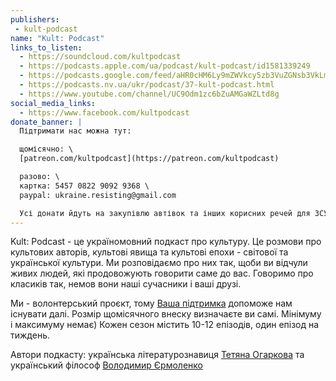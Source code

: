 ```yaml
---
publishers:
 - kult-podcast
name: "Kult: Podcast"
links_to_listen:
  - https://soundcloud.com/kultpodcast
  - https://podcasts.apple.com/ua/podcast/kult-podcast/id1581339249
  - https://podcasts.google.com/feed/aHR0cHM6Ly9mZWVkcy5zb3VuZGNsb3VkLmNvbS91c2Vycy9zb3VuZGNsb3VkOnVzZXJzOjg5MjM3MjAyNy9zb3VuZHMucnNz
  - https://podcasts.nv.ua/ukr/podcast/37-kult-podcast.html
  - https://www.youtube.com/channel/UC9Odm1zc6bZuAMGaWZLtd8g
social_media_links:
  - https://www.facebook.com/kultpodcast
donate_banner: |
  Підтримати нас можна тут:

  щомісячно: \
  [patreon.com/kultpodcast](https://patreon.com/kultpodcast)

  разово: \
  картка: 5457 0822 9092 9368 \
  paypal: ukraine.resisting@gmail.com

  Усі донати йдуть на закупівлю автівок та інших корисних речей для ЗСУ
---
```


Kult: Podcast - це україномовний подкаст про культуру. Це розмови про культових
авторів, культові явища та культові епохи - світової та української культури.
Ми розповідаємо про них так, щоби ви відчули живих людей, які продовожують
говорити саме до вас. Говоримо про класиків так, немов вони наші сучасники і
ваші друзі.

Ми - волонтерський проєкт, тому [Ваша підтримка][1] допоможе нам існувати далі.
Розмір щомісячного внеску визначаєте ви самі. Мінімуму і максимуму немає) Кожен
сезон містить 10-12 епізодів, один епізод на тиждень.

Автори подкасту: українська літературознавиця [Тетяна Огаркова][2] та український
філософ [Володимир Єрмоленко][3]

[1]: https://patreon.com/kultpodcast
[2]: /people/тетяна-огаркова/
[3]: /people/володимир-єрмоленко/

